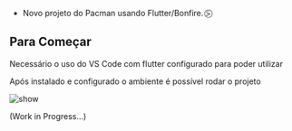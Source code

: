 - Novo projeto do Pacman usando Flutter/Bonfire. ⍩⃝

## Para Começar

Necessário o uso do VS Code com flutter configurado para poder utilizar

Após instalado e configurado o ambiente é possível rodar o projeto 

![show](https://user-images.githubusercontent.com/107633935/185474858-7d54e4b7-2109-4053-9b10-2c10dc489f63.png)

(Work in Progress...)

